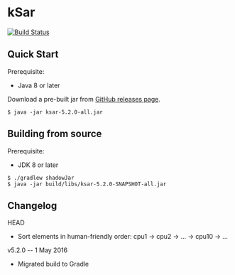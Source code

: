 kSar
====

[![Build Status](https://travis-ci.org/vlsi/ksar.svg?branch=master)](https://travis-ci.org/vlsi/ksar)

Quick Start
-----------

Prerequisite:

- Java 8 or later

Download a pre-built jar from [GitHub releases page](https://github.com/vlsi/ksar/releases).

```
$ java -jar ksar-5.2.0-all.jar
```

Building from source
--------------------

Prerequisite:

- JDK 8 or later

```
$ ./gradlew shadowJar
$ java -jar build/libs/ksar-5.2.0-SNAPSHOT-all.jar
```

Changelog
---------

HEAD
* Sort elements in human-friendly order: cpu1 -> cpu2 -> ... -> cpu10 -> ...

v5.2.0 -- 1 May 2016
* Migrated build to Gradle
